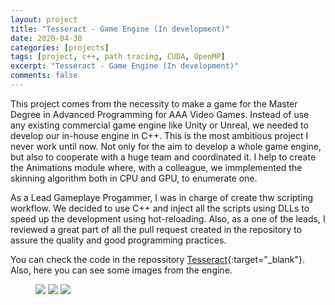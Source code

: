 ```yaml
---
layout: project
title: "Tesseract - Game Engine (In development)"
date: 2020-04-30
categories: [projects]
tags: [project, c++, path tracing, CUDA, OpenMP]
excerpt: "Tesseract - Game Engine (In development)"
comments: false
---
```


This project comes from the necessity to make a game for the Master Degree in Advanced Programming for AAA Video Games. Instead of use any existing commercial game engine like Unity or Unreal, we needed to develop our in-house engine in C++. This is the most ambitious project I never work until now. Not only for the aim to develop a whole game engine, but also to cooperate with a huge team and coordinated it. I help to create the Animations module where, with a colleague, we immplemented the skinning algorithm both in CPU and GPU, to enumerate one.

As a Lead Gameplaye Progammer, I was in charge of create thw scripting workflow. We decided to use C++ and inject all the scripts using DLLs to speed up the development using hot-reloading. Also, as a one of the leads, I reviewed a great part of all the pull request created in the repository to assure the quality and good programming practices.

You can check the code in the repossitory [Tesseract](https://github.com/TBD-org/Tesseract){:target="_blank"}. Also, here you can see some images from the engine.

<figure>
	<img src="{{site.url}}/assets/img/tesseract/tesseract.png">
  <img src="{{site.url}}/assets/img/tesseract/animation1.gif">
  <img src="{{site.url}}/assets/img/tesseract/animation2.gif">
</figure>
